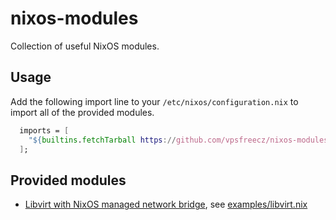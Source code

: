 # nixos-modules

Collection of useful NixOS modules.

## Usage

Add the following import line to your `/etc/nixos/configuration.nix`
to import all of the provided modules.

```nix
  imports = [
    "${builtins.fetchTarball https://github.com/vpsfreecz/nixos-modules/archive/master.tar.gz}"
  ];
```

## Provided modules

- [Libvirt with NixOS managed network bridge](modules/libvirt.nix), see [examples/libvirt.nix](examples/libvirt.nix)
